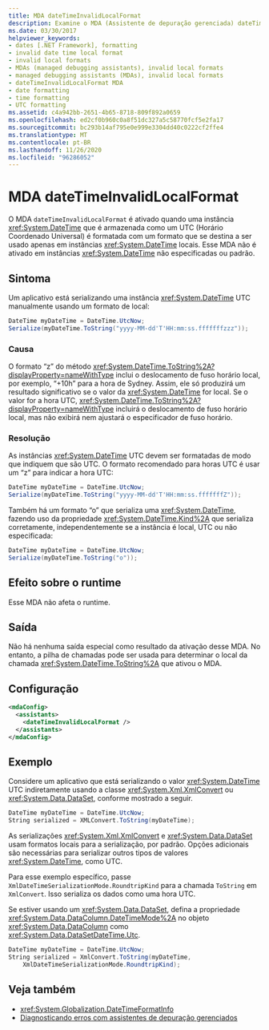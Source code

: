 ```yaml
---
title: MDA dateTimeInvalidLocalFormat
description: Examine o MDA (Assistente de depuração gerenciada) dateTimeInvalidLocalFormat, que é ativado quando um valor DateTime armazenado em UTC Obtém um formato DateTime somente local.
ms.date: 03/30/2017
helpviewer_keywords:
- dates [.NET Framework], formatting
- invalid date time local format
- invalid local formats
- MDAs (managed debugging assistants), invalid local formats
- managed debugging assistants (MDAs), invalid local formats
- dateTimeInvalidLocalFormat MDA
- date formatting
- time formatting
- UTC formatting
ms.assetid: c4a942bb-2651-4b65-8718-809f892a0659
ms.openlocfilehash: ed2cf0b960c0a8f51dc327a5c58770fcf5e2fa17
ms.sourcegitcommit: bc293b14af795e0e999e3304dd40c0222cf2ffe4
ms.translationtype: MT
ms.contentlocale: pt-BR
ms.lasthandoff: 11/26/2020
ms.locfileid: "96286052"
---
```

# <a name="datetimeinvalidlocalformat-mda"></a>MDA dateTimeInvalidLocalFormat

O MDA `dateTimeInvalidLocalFormat` é ativado quando uma instância <xref:System.DateTime> que é armazenada como um UTC (Horário Coordenado Universal) é formatada com um formato que se destina a ser usado apenas em instâncias <xref:System.DateTime> locais. Esse MDA não é ativado em instâncias <xref:System.DateTime> não especificadas ou padrão.  
  
## <a name="symptom"></a>Sintoma  

 Um aplicativo está serializando uma instância <xref:System.DateTime> UTC manualmente usando um formato de local:  
  
```csharp
DateTime myDateTime = DateTime.UtcNow;  
Serialize(myDateTime.ToString("yyyy-MM-dd'T'HH:mm:ss.fffffffzzz"));  
```  
  
### <a name="cause"></a>Causa  

 O formato “z” do método <xref:System.DateTime.ToString%2A?displayProperty=nameWithType> inclui o deslocamento de fuso horário local, por exemplo, “+10h” para a hora de Sydney. Assim, ele só produzirá um resultado significativo se o valor da <xref:System.DateTime> for local. Se o valor for a hora UTC, <xref:System.DateTime.ToString%2A?displayProperty=nameWithType> incluirá o deslocamento de fuso horário local, mas não exibirá nem ajustará o especificador de fuso horário.  
  
### <a name="resolution"></a>Resolução  

 As instâncias <xref:System.DateTime> UTC devem ser formatadas de modo que indiquem que são UTC. O formato recomendado para horas UTC é usar um “z” para indicar a hora UTC:  
  
```csharp
DateTime myDateTime = DateTime.UtcNow;  
Serialize(myDateTime.ToString("yyyy-MM-dd'T'HH:mm:ss.fffffffZ"));  
```  
  
 Também há um formato “o” que serializa uma <xref:System.DateTime>, fazendo uso da propriedade <xref:System.DateTime.Kind%2A> que serializa corretamente, independentemente se a instância é local, UTC ou não especificada:  
  
```csharp
DateTime myDateTime = DateTime.UtcNow;  
Serialize(myDateTime.ToString("o"));  
```  
  
## <a name="effect-on-the-runtime"></a>Efeito sobre o runtime  

 Esse MDA não afeta o runtime.  
  
## <a name="output"></a>Saída  

 Não há nenhuma saída especial como resultado da ativação desse MDA. No entanto, a pilha de chamadas pode ser usada para determinar o local da chamada <xref:System.DateTime.ToString%2A> que ativou o MDA.  
  
## <a name="configuration"></a>Configuração  
  
```xml  
<mdaConfig>  
  <assistants>  
    <dateTimeInvalidLocalFormat />  
  </assistants>  
</mdaConfig>  
```  
  
## <a name="example"></a>Exemplo  

 Considere um aplicativo que está serializando o valor <xref:System.DateTime> UTC indiretamente usando a classe <xref:System.Xml.XmlConvert> ou <xref:System.Data.DataSet>, conforme mostrado a seguir.  
  
```csharp
DateTime myDateTime = DateTime.UtcNow;  
String serialized = XMLConvert.ToString(myDateTime);  
```  
  
 As serializações <xref:System.Xml.XmlConvert> e <xref:System.Data.DataSet> usam formatos locais para a serialização, por padrão. Opções adicionais são necessárias para serializar outros tipos de valores <xref:System.DateTime>, como UTC.  
  
 Para esse exemplo específico, passe `XmlDateTimeSerializationMode.RoundtripKind` para a chamada `ToString` em `XmlConvert`. Isso serializa os dados como uma hora UTC.  
  
 Se estiver usando um <xref:System.Data.DataSet>, defina a propriedade <xref:System.Data.DataColumn.DateTimeMode%2A> no objeto <xref:System.Data.DataColumn> como <xref:System.Data.DataSetDateTime.Utc>.  
  
```csharp
DateTime myDateTime = DateTime.UtcNow;  
String serialized = XmlConvert.ToString(myDateTime,
    XmlDateTimeSerializationMode.RoundtripKind);  
```  
  
## <a name="see-also"></a>Veja também

- <xref:System.Globalization.DateTimeFormatInfo>
- [Diagnosticando erros com assistentes de depuração gerenciados](diagnosing-errors-with-managed-debugging-assistants.md)
